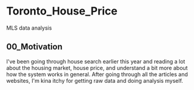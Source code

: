 # Toronto_House_Price
MLS data analysis

## 00_Motivation 

I've been going through house search earlier this year and reading a lot about the housing market, house price, and understand a bit more about how the system works in general. After going through all the articles and websites, I'm kina itchy for getting raw data and doing analysis myself.

 
